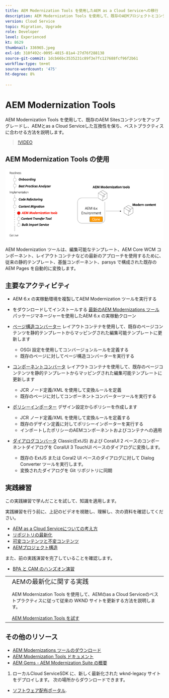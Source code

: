```yaml
---
title: AEM Modernization Tools を使用したAEM as a Cloud Serviceへの移行
description: AEM Modernization Tools を使用して、既存のAEMプロジェクトとコンテンツをアップグレードし、AEMとas a Cloud Serviceの互換性を保つ方法について説明します。
version: Cloud Service
topic: Migration, Upgrade
role: Developer
level: Experienced
kt: 8629
thumbnail: 336965.jpeg
exl-id: 310f492c-0095-4015-81a4-27d76f288138
source-git-commit: 1dcb66bc3535231c89f3e7fc127688fcf96f2b61
workflow-type: tm+mt
source-wordcount: '475'
ht-degree: 8%

---
```



# AEM Modernization Tools

AEM Modernization Tools を使用して、既存のAEM Sitesコンテンツをアップグレードし、AEMとas a Cloud Serviceした互換性を保ち、ベストプラクティスに合わせる方法を説明します。

>[!VIDEO](https://video.tv.adobe.com/v/336965/?quality=12&learn=on)

## AEM Modernization Tools の使用

![AEM Modernization Tools のライフサイクル](./assets/aem-modernization-tools.png)

AEM Modernization ツールは、編集可能なテンプレート、AEM Core WCM コンポーネント、レイアウトコンテナなどの最新のアプローチを使用するために、従来の静的テンプレート、基盤コンポーネント、parsys で構成された既存のAEM Pages を自動的に変換します。

## 主要なアクティビティ

+ AEM 6.x の実稼動環境を複製してAEM Modernization ツールを実行する
+ をダウンロードしてインストールする [最新のAEM Modernizations ツール](https://github.com/adobe/aem-modernize-tools/releases/latest) パッケージマネージャーを使用したAEM 6.x の実稼動クローン

+ [ページ構造コンバーター](https://opensource.adobe.com/aem-modernize-tools/pages/tools/page-structure.html) レイアウトコンテナを使用して、既存のページコンテンツを静的テンプレートからマッピングされた編集可能テンプレートに更新します
   + OSGi 設定を使用してコンバージョンルールを定義する
   + 既存のページに対してページ構造コンバーターを実行する

+ [コンポーネントコンバータ](https://opensource.adobe.com/aem-modernize-tools/pages/tools/component.html) レイアウトコンテナを使用して、既存のページコンテンツを静的テンプレートからマッピングされた編集可能テンプレートに更新します
   + JCR ノード定義/XML を使用して変換ルールを定義
   + 既存のページに対してコンポーネントコンバーターツールを実行する

+ [ポリシーインポーター](https://opensource.adobe.com/aem-modernize-tools/pages/tools/policy-importer.html) デザイン設定からポリシーを作成します
   + JCR ノード定義/XML を使用して変換ルールを定義する
   + 既存のデザイン定義に対してポリシーインポーターを実行する
   + インポートしたポリシーのAEMコンポーネントおよびコンテナへの適用

+ [ダイアログコンバータ](https://opensource.adobe.com/aem-modernize-tools/pages/tools/dialog.html) Classic(ExtJS) および CoralUI 2 ベースのコンポーネントダイアログを CoralUI 3 TouchUI ベースのダイアログに変換します。
   + 既存の ExtJS または Coral2 UI ベースのダイアログに対して Dialog Converter ツールを実行します。
   + 変換されたダイアログを Git リポジトリに同期

## 実践練習

この実践練習で学んだことを試して、知識を適用します。

実践練習を行う前に、上記のビデオを視聴し、理解し、次の資料を確認してください。

+ [AEM as a Cloud Serviceについての考え方](./introduction.md)
+ [リポジトリの最新化](./repository-modernization.md)
+ [可変コンテンツと不変コンテンツ](../../developing/basics/mutable-immutable.md)
+ [AEMプロジェクト構造](https://experienceleague.adobe.com/docs/experience-manager-cloud-service/implementing/developing/aem-project-content-package-structure.html?lang=ja)

また、前の実践演習を完了していることを確認します。

+ [BPA と CAM のハンズオン演習](./bpa-and-cam.md#hands-on-exercise)

<table style="border-width:0">
    <tr>
        <td style="width:150px">
            <a  rel="noreferrer"
                target="_blank"
                href="https://github.com/adobe/aem-cloud-engineering-video-series-exercises/tree/session2-migration#bootcamp---session-2-migration-methodology"><img alt="実践エクササイズ GitHub リポジトリ" src="./assets/github.png"/>
            </a>        
        </td>
        <td style="width:100%;margin-bottom:1rem;">
            <div style="font-size:1.25rem;font-weight:400;">AEMの最新化に関する実践</div>
            <p style="margin:1rem 0">
                AEM Modernization Tools を使用して、AEMのas a Cloud Serviceのベストプラクティスに従って従来の WKND サイトを更新する方法を説明します。
            </p>
            <a  rel="noreferrer"
                target="_blank"
                href="https://github.com/adobe/aem-cloud-engineering-video-series-exercises/tree/session2-migration#bootcamp---session-2-migration-methodology" class="spectrum-Button spectrum-Button--primary spectrum-Button--sizeM">
                <span class="spectrum-Button-label has-no-wrap has-text-weight-bold">AEM Modernization Tools を試す</span>
            </a>
        </td>
    </tr>
</table>

## その他のリソース

+ [AEM Modernizations ツールのダウンロード](https://github.com/adobe/aem-modernize-tools/releases/latest)
+ [AEM Modernization Tools ドキュメント](https://opensource.adobe.com/aem-modernize-tools/)
+ [AEM Gems - AEM Modernization Suite の概要](https://helpx.adobe.com/experience-manager/kt/eseminars/gems/Introducing-the-AEM-Modernization-Suite.html)



1. ローカルCloud ServiceSDK に、新しく最新化された wknd-legacy サイトをデプロイします。 次の場所からダウンロードできます。
+ [ソフトウェア配布ポータル](https://experienceleague.adobe.com/docs/experience-cloud/software-distribution/home.htm).
